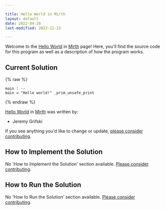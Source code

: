 ```yaml
---

title: Hello World in Mirth
layout: default
date: 2022-04-28
last-modified: 2022-11-13

---
```


Welcome to the [Hello World](https://sampleprograms.io/projects/hello-world) in [Mirth](https://sampleprograms.io/languages/mirth) page! Here, you'll find the source code for this program as well as a description of how the program works.

## Current Solution

{% raw %}

```mirth
main : --
main = "Hello world!" _prim_unsafe_print
```

{% endraw %}

[Hello World](https://sampleprograms.io/projects/hello-world) in [Mirth](https://sampleprograms.io/languages/mirth) was written by:

- Jeremy Grifski

If you see anything you'd like to change or update, [please consider contributing](https://github.com/TheRenegadeCoder/sample-programs).

## How to Implement the Solution

No 'How to Implement the Solution' section available. [Please consider contributing](https://github.com/TheRenegadeCoder/sample-programs-website).

## How to Run the Solution

No 'How to Run the Solution' section available. [Please consider contributing](https://github.com/TheRenegadeCoder/sample-programs-website).